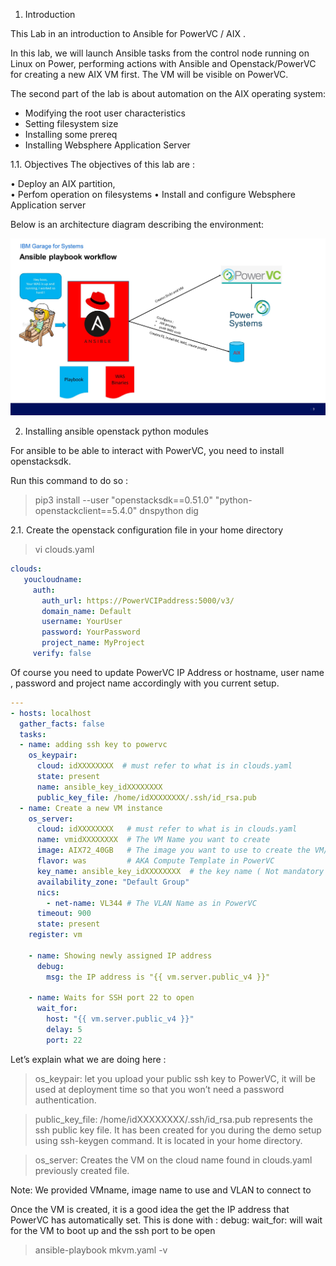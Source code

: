 1.	Introduction 

This Lab in an introduction to Ansible for PowerVC / AIX .

In this lab, we will launch Ansible tasks from the control node running on Linux on Power, performing actions with Ansible and Openstack/PowerVC for creating a new AIX VM first. The VM will be visible on PowerVC. 

The second part of the lab is about automation on the AIX operating system: 
-	Modifying the root user characteristics
-	Setting filesystem size
-	Installing some prereq 
-	Installing Websphere Application Server

1.1.	Objectives 
The objectives of this lab are : 

•	Deploy an AIX  partition,  
•	Perfom operation on filesystems 
•	Install and configure Websphere Application server

Below is an architecture diagram describing the environment:  
  
  ![alt text](./img/Slide3.JPG)


2. Installing ansible openstack python modules

For ansible to be able to interact with PowerVC, you need to install openstacksdk.

Run this command to do so :

> pip3 install --user "openstacksdk==0.51.0" "python-openstackclient==5.4.0" dnspython dig

2.1. Create the openstack configuration file in your home directory

> vi clouds.yaml


``` yaml
clouds: 
   youcloudname: 
     auth: 
       auth_url: https://PowerVCIPaddress:5000/v3/ 
       domain_name: Default 
       username: YourUser 
       password: YourPassword 
       project_name: MyProject  
     verify: false
```
Of course you need to update PowerVC IP Address or hostname, user name , password and project name accordingly with you current setup. 

``` yaml
--- 
- hosts: localhost 
  gather_facts: false 
  tasks: 
  - name: adding ssh key to powervc 
    os_keypair: 
      cloud: idXXXXXXXX  # must refer to what is in clouds.yaml
      state: present 
      name: ansible_key_idXXXXXXXX 
      public_key_file: /home/idXXXXXXXX/.ssh/id_rsa.pub 
  - name: Create a new VM instance 
    os_server: 
      cloud: idXXXXXXXX   # must refer to what is in clouds.yaml
      name: vmidXXXXXXXX  # The VM Name you want to create 
      image: AIX72_40GB   # The image you want to use to create the VM/LPAR
      flavor: was         # AKA Compute Template in PowerVC
      key_name: ansible_key_idXXXXXXXX  # the key name ( Not mandatory )
      availability_zone: "Default Group" 
      nics: 
        - net-name: VL344 # The VLAN Name as in PowerVC
      timeout: 900 
      state: present 
    register: vm 
    
    - name: Showing newly assigned IP address 
      debug: 
        msg: the IP address is "{{ vm.server.public_v4 }}" 
        
    - name: Waits for SSH port 22 to open 
      wait_for: 
        host: "{{ vm.server.public_v4 }}" 
        delay: 5 
        port: 22
``` 

Let’s explain what we are doing here :

> os_keypair: let you upload your public ssh key to PowerVC, it will be used at deployment time so that you won’t need a password authentication.

> public_key_file: /home/idXXXXXXXX/.ssh/id_rsa.pub represents the ssh public key file. It has been created for you during the demo setup using ssh-keygen command. It is located in your home directory.

> os_server: Creates the VM on the cloud name found in clouds.yaml previously created file.

Note: We provided VMname, image name to use and VLAN to connect to

Once the VM is created, it is a good idea the get the IP address that PowerVC has automatically set. This is done with : debug:
wait_for: will wait for the VM to boot up and the ssh port to be open



> ansible-playbook mkvm.yaml -v




